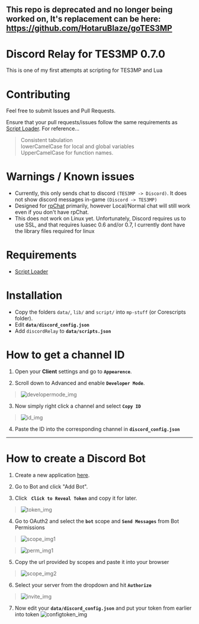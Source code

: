 ## This repo is deprecated and no longer being worked on, It's replacement can be here: https://github.com/HotaruBlaze/goTES3MP 

# Discord Relay for TES3MP 0.7.0

 This is one of my first attempts at scripting for TES3MP and Lua

# Contributing

Feel free to submit Issues and Pull Requests. 

Ensure that your pull requests/issues follow the same requirements as [Script Loader](https://github.com/SaintWish/tes3mp_scriptloader#commits-and-bug-reports). For reference...

>Consistent tabulation  
>lowerCamelCase for local and global variables  
>UpperCamelCase for function names.

# Warnings / Known issues

 - Currently, this only sends chat to discord `(TES3MP -> Discord)`. It does not show discord messages in-game `(Discord -> TES3MP)`
 - Designed for [rpChat](https://github.com/SaintWish/tes3mp_scriptloader/blob/master/scripts/addons/rpChat.lua) primarily, however Local/Normal chat will still work even if you don't have rpChat.
- This does not work on Linux yet. Unfortunately, Discord requires us to use SSL, and that requires luasec 0.6 and/or 0.7, I currently dont have the library files required for linux
 
# Requirements

- [Script Loader](https://github.com/SaintWish/tes3mp_scriptloader)  

# Installation

- Copy the folders `data/`, `lib/` and `script/` into `mp-stuff` (or Corescripts folder).
- Edit **`data/discord_config.json`**
- Add `discordRelay` to **`data/scripts.json`**

# How to get a channel ID

1) Open your **Client** settings and go to **`Appearence`**.

2) Scroll down to Advanced and enable **`Developer Mode`**.
>![developermode_img](https://img.fluttershub.com/6ajUxrQBcTef.png)

3) Now simply right click a channel and select **`Copy ID`**
>![id_img](https://img.fluttershub.com/Udkgniqn8QP0.png)

4) Paste the ID into the corresponding channel in **`discord_config.json`**

___

# How to create a Discord Bot

1) Create a new application [here](https://discordapp.com/developers/applications/).

2) Go to Bot and click "Add Bot".

3) Click **` Click to Reveal Token`** and copy it for later.
>![token_img](https://img.fluttershub.com/f1q8DPpxC3a1.png)
 

4) Go to OAuth2 and select the **`bot`** scope and **`Send Messages`** from Bot Permissions
>![scope_img1](https://img.fluttershub.com/LqTv8FyN1n8U.png)

>![perm_img1](https://img.fluttershub.com/oJXH0tJ199KF.png)

  

5) Copy the url provided by scopes and paste it into your browser
>![scope_img2](https://img.fluttershub.com/uXQR1nJ57UfH.png)

  

6) Select your server from the dropdown and hit **`Authorize`**
>![invite_img](https://img.fluttershub.com/M7XvrIMezdiX.png)

7) Now edit your **`data/discord_config.json`** and put your token from earlier into token
![configtoken_img](https://img.fluttershub.com/iNKjVnctMeVs.png)

